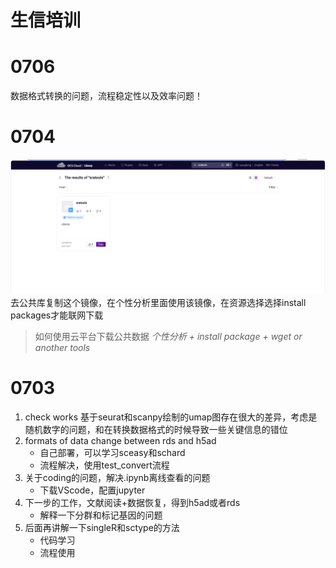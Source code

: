# 生信培训


# 0706
数据格式转换的问题，流程稳定性以及效率问题！


# 0704
![sratools](png/sratools.png)
去公共库复制这个镜像，在个性分析里面使用该镜像，在资源选择选择install packages才能联网下载
> 如何使用云平台下载公共数据 *个性分析 + install package + wget or another tools*

# 0703
1. check works 
   基于seurat和scanpy绘制的umap图存在很大的差异，考虑是随机数字的问题，和在转换数据格式的时候导致一些关键信息的错位
2. formats of data change between rds and h5ad 
   - 自己部署，可以学习sceasy和schard
   - 流程解决，使用test_convert流程
3. 关于coding的问题，解决.ipynb离线查看的问题
   - 下载VScode，配置jupyter
4. 下一步的工作，文献阅读+数据恢复，得到h5ad或者rds
   - 解释一下分群和标记基因的问题
5. 后面再讲解一下singleR和sctype的方法
   - 代码学习
   - 流程使用